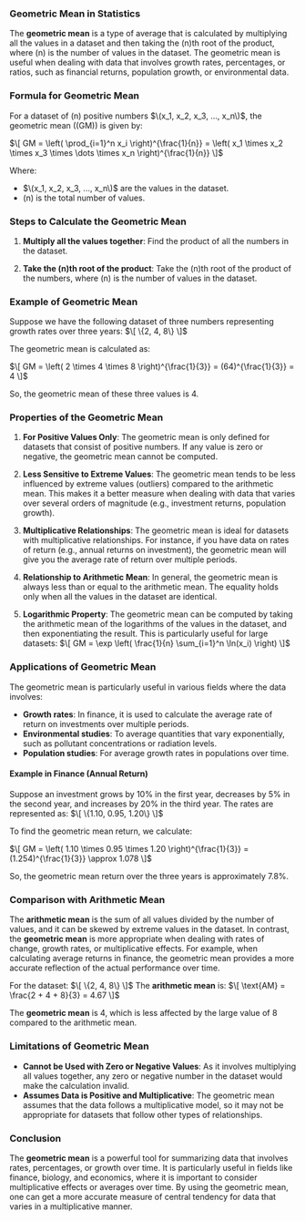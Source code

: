 ### **Geometric Mean in Statistics**

The **geometric mean** is a type of average that is calculated by multiplying all the values in a dataset and then taking the \(n\)th root of the product, where \(n\) is the number of values in the dataset. The geometric mean is useful when dealing with data that involves growth rates, percentages, or ratios, such as financial returns, population growth, or environmental data.

### **Formula for Geometric Mean**

For a dataset of \(n\) positive numbers $\(x_1, x_2, x_3, ..., x_n\)$, the geometric mean (\(GM\)) is given by:

$\[
GM = \left( \prod_{i=1}^n x_i \right)^{\frac{1}{n}} = \left( x_1 \times x_2 \times x_3 \times \dots \times x_n \right)^{\frac{1}{n}}
\]$

Where:
- $\(x_1, x_2, x_3, ..., x_n\)$ are the values in the dataset.
- \(n\) is the total number of values.

### **Steps to Calculate the Geometric Mean**

1. **Multiply all the values together**: Find the product of all the numbers in the dataset.
   
2. **Take the \(n\)th root of the product**: Take the \(n\)th root of the product of the numbers, where \(n\) is the number of values in the dataset.

### **Example of Geometric Mean**

Suppose we have the following dataset of three numbers representing growth rates over three years:
$\[
\{2, 4, 8\}
\]$

The geometric mean is calculated as:

$\[
GM = \left( 2 \times 4 \times 8 \right)^{\frac{1}{3}} = (64)^{\frac{1}{3}} = 4
\]$

So, the geometric mean of these three values is 4.

### **Properties of the Geometric Mean**

1. **For Positive Values Only**: The geometric mean is only defined for datasets that consist of positive numbers. If any value is zero or negative, the geometric mean cannot be computed.

2. **Less Sensitive to Extreme Values**: The geometric mean tends to be less influenced by extreme values (outliers) compared to the arithmetic mean. This makes it a better measure when dealing with data that varies over several orders of magnitude (e.g., investment returns, population growth).

3. **Multiplicative Relationships**: The geometric mean is ideal for datasets with multiplicative relationships. For instance, if you have data on rates of return (e.g., annual returns on investment), the geometric mean will give you the average rate of return over multiple periods.

4. **Relationship to Arithmetic Mean**: In general, the geometric mean is always less than or equal to the arithmetic mean. The equality holds only when all the values in the dataset are identical.

5. **Logarithmic Property**: The geometric mean can be computed by taking the arithmetic mean of the logarithms of the values in the dataset, and then exponentiating the result. This is particularly useful for large datasets:
   $\[
   GM = \exp \left( \frac{1}{n} \sum_{i=1}^n \ln(x_i) \right)
   \]$

### **Applications of Geometric Mean**

The geometric mean is particularly useful in various fields where the data involves:
- **Growth rates**: In finance, it is used to calculate the average rate of return on investments over multiple periods.
- **Environmental studies**: To average quantities that vary exponentially, such as pollutant concentrations or radiation levels.
- **Population studies**: For average growth rates in populations over time.

#### **Example in Finance (Annual Return)**

Suppose an investment grows by 10% in the first year, decreases by 5% in the second year, and increases by 20% in the third year. The rates are represented as:
$\[
\{1.10, 0.95, 1.20\}
\]$

To find the geometric mean return, we calculate:

$\[
GM = \left( 1.10 \times 0.95 \times 1.20 \right)^{\frac{1}{3}} = (1.254)^{\frac{1}{3}} \approx 1.078
\]$

So, the geometric mean return over the three years is approximately 7.8%.

### **Comparison with Arithmetic Mean**

The **arithmetic mean** is the sum of all values divided by the number of values, and it can be skewed by extreme values in the dataset. In contrast, the **geometric mean** is more appropriate when dealing with rates of change, growth rates, or multiplicative effects. For example, when calculating average returns in finance, the geometric mean provides a more accurate reflection of the actual performance over time.

For the dataset:
$\[
\{2, 4, 8\}
\]$
The **arithmetic mean** is:
$\[
\text{AM} = \frac{2 + 4 + 8}{3} = 4.67
\]$

The **geometric mean** is 4, which is less affected by the large value of 8 compared to the arithmetic mean.

### **Limitations of Geometric Mean**

- **Cannot be Used with Zero or Negative Values**: As it involves multiplying all values together, any zero or negative number in the dataset would make the calculation invalid.
- **Assumes Data is Positive and Multiplicative**: The geometric mean assumes that the data follows a multiplicative model, so it may not be appropriate for datasets that follow other types of relationships.

### **Conclusion**

The **geometric mean** is a powerful tool for summarizing data that involves rates, percentages, or growth over time. It is particularly useful in fields like finance, biology, and economics, where it is important to consider multiplicative effects or averages over time. By using the geometric mean, one can get a more accurate measure of central tendency for data that varies in a multiplicative manner.
